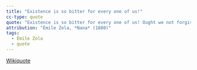 ```yaml
---
title: "Existence is so bitter for every one of us!"
cc-type: quote
quote: "Existence is so bitter for every one of us! Ought we not forgive others much, my friend, if we wish to be forgiven ourselves?"
attribution: "Émile Zola, *Nana* (1880)"
tags:
  - Émile Zola
  - quote
---
```

[Wikiquote](https://en.wikiquote.org/wiki/%C3%89mile_Zola)